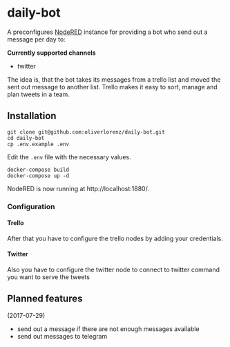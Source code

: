 # daily-bot

A preconfigures [NodeRED](https://nodered.org/) instance for providing a bot who send out a message per day to:

**Currently supported channels**

* twitter

The idea is, that the bot takes its messages from a trello list and moved the sent out message to another list. Trello makes it easy to sort, manage and plan tweets in a team.

## Installation

```
git clone git@github.com:oliverlorenz/daily-bot.git
cd daily-bot
cp .env.example .env
```

Edit the `.env` file with the necessary values.

```
docker-compose build
docker-compose up -d
```

NodeRED is now running at http://localhost:1880/.

### Configuration

#### Trello

After that you have to configure the trello nodes by adding your credentials.

#### Twitter

Also you have to configure the twitter node to connect to twitter command you want to serve the tweets

## Planned features
(2017-07-29)

* send out a message if there are not enough messages available
* send out messages to telegram
